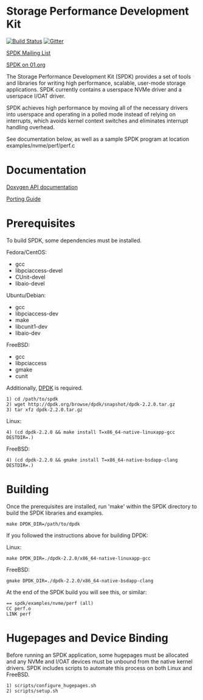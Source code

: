Storage Performance Development Kit
===================================

[![Build Status](https://travis-ci.org/spdk/spdk.svg?branch=master)](https://travis-ci.org/spdk/spdk)
[![Gitter](https://img.shields.io/gitter/room/spdk/spdk.svg)](https://gitter.im/spdk/spdk)

[SPDK Mailing List](https://lists.01.org/mailman/listinfo/spdk)

[SPDK on 01.org](https://01.org/spdk)

The Storage Performance Development Kit (SPDK) provides a set of tools 
and libraries for writing high performance, scalable, user-mode storage 
applications. SPDK currently contains a userspace NVMe driver and a  
userspace I/OAT driver. 

SPDK achieves high performance by moving all of the necessary drivers into
userspace and operating in a polled mode instead of relying on interrupts,
which avoids kernel context switches and eliminates interrupt handling
overhead.

See documentation below, as well as a sample SPDK program at location
examples/nvme/perf/perf.c

Documentation
=============

[Doxygen API documentation](https://spdk.github.io/spdk/doc/)

[Porting Guide](PORTING.md)

Prerequisites
=============

To build SPDK, some dependencies must be installed.

Fedora/CentOS:

- gcc
- libpciaccess-devel
- CUnit-devel
- libaio-devel

Ubuntu/Debian:

- gcc
- libpciaccess-dev
- make
- libcunit1-dev
- libaio-dev

FreeBSD:

- gcc
- libpciaccess
- gmake
- cunit

Additionally, [DPDK](http://dpdk.org/doc/quick-start) is required.

    1) cd /path/to/spdk
    2) wget http://dpdk.org/browse/dpdk/snapshot/dpdk-2.2.0.tar.gz
    3) tar xfz dpdk-2.2.0.tar.gz

Linux:

    4) (cd dpdk-2.2.0 && make install T=x86_64-native-linuxapp-gcc DESTDIR=.)

FreeBSD:

    4) (cd dpdk-2.2.0 && gmake install T=x86_64-native-bsdapp-clang DESTDIR=.)

Building
========

Once the prerequisites are installed, run 'make' within the SPDK directory
to build the SPDK libraries and examples.

    make DPDK_DIR=/path/to/dpdk

If you followed the instructions above for building DPDK:

Linux:

    make DPDK_DIR=./dpdk-2.2.0/x86_64-native-linuxapp-gcc

FreeBSD:

    gmake DPDK_DIR=./dpdk-2.2.0/x86_64-native-bsdapp-clang

At the end of the SPDK build you will see this, or similar:

	== spdk/examples/nvme/perf (all)
	CC perf.o
	LINK perf

Hugepages and Device Binding
============================

Before running an SPDK application, some hugepages must be allocated and
any NVMe and I/OAT devices must be unbound from the native kernel drivers.
SPDK includes scripts to automate this process on both Linux and FreeBSD.

    1) scripts/configure_hugepages.sh
    2) scripts/setup.sh
